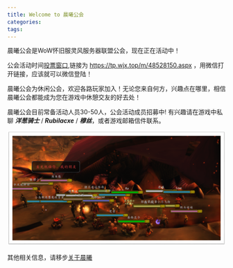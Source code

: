 ```yaml
---
title: Welcome to 晨曦公会
categories:
tags:
---
```

晨曦公会是WoW怀旧服灵风服务器联盟公会，现在正在活动中！

公会活动时间[投票窗口](https://tp.wjx.top/m/48528150.aspx),链接为 https://tp.wjx.top/m/48528150.aspx ，用微信打开链接，应该就可以微信登陆！

晨曦公会为休闲公会，欢迎各路玩家加入！无论您来自何方，兴趣点在哪里，相信晨曦公会都能成为您在游戏中休憩交友的好去处！

晨曦公会目前常备活动人员30-50人，公会活动成员招募中! 有兴趣请在游戏中私聊 ***洋葱骑士*** / ***Rubilacxe*** / ***穆丝***，或者游戏邮箱信件联系。

<img src='/images/chenxihezhao.png' title='晨曦公会于2019年10月13日晚10点合影' style='float:middle; width:950px'/>

其他相关信息，请移步[关于晨曦](https://dawn-wow.info/about/)
